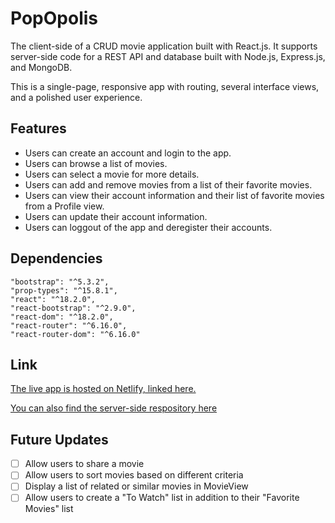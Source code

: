 # PopOpolis

The client-side of a CRUD movie application built with React.js.  It supports server-side code for a REST API and database built with Node.js, Express.js, and MongoDB.

This is a single-page, responsive app with routing, several interface views, and a polished user experience.

## Features

- Users can create an account and login to the app.
- Users can browse a list of movies.
- Users can select a movie for more details.
- Users can add and remove movies from a list of their favorite movies.
- Users can view their account information and their list of favorite movies from a Profile view.
- Users can update their account information.
- Users can loggout of the app and deregister their accounts.

## Dependencies

    "bootstrap": "^5.3.2",
    "prop-types": "^15.8.1",
    "react": "^18.2.0",
    "react-bootstrap": "^2.9.0",
    "react-dom": "^18.2.0",
    "react-router": "^6.16.0",
    "react-router-dom": "^6.16.0"

## Link

[The live app is hosted on Netlify, linked here.](https://popopolis.netlify.app/)

[You can also find the server-side respository here](https://github.com/lladysmall/movie-api)

## Future Updates

- [ ] Allow users to share a movie
- [ ] Allow users to sort movies based on different criteria
- [ ] Display a list of related or similar movies in MovieView
- [ ] Allow users to create a "To Watch" list in addition to their "Favorite Movies" list